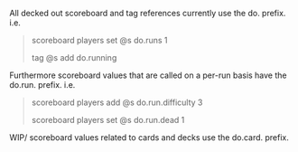 All decked out scoreboard and tag references currently use the do. prefix. i.e.
> scoreboard players set @s do.runs 1
>
> tag @s add do.running

Furthermore scoreboard values that are called on a per-run basis have the do.run. prefix. i.e.
> scoreboard players add @s do.run.difficulty 3
>
> scoreboard players set @s do.run.dead 1

WIP/ scoreboard values related to cards and decks use the do.card. prefix.
